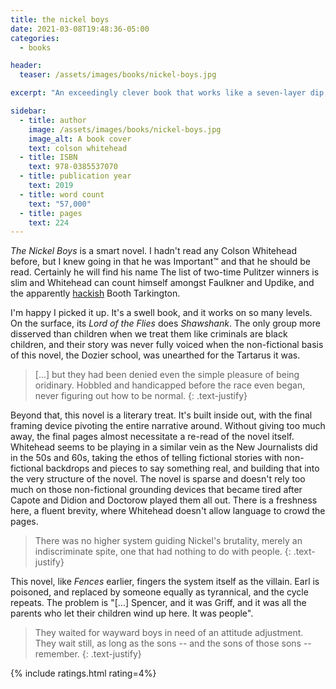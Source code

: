 ```yaml
---
title: the nickel boys
date: 2021-03-08T19:48:36-05:00
categories:
  - books

header:
  teaser: /assets/images/books/nickel-boys.jpg

excerpt: "An exceedingly clever book that works like a seven-layer dip, which is to say multiple levels."

sidebar:
  - title: author
    image: /assets/images/books/nickel-boys.jpg
    image_alt: A book cover
    text: colson whitehead
  - title: ISBN
    text: 978-0385537070
  - title: publication year
    text: 2019
  - title: word count
    text: "57,000"
  - title: pages
    text: 224
---
```


*The Nickel Boys* is a smart novel. I hadn't read any Colson Whitehead before, but I knew going in that he was Important&trade; and that he should be read. Certainly he will find his name  The list of two-time Pulitzer winners is slim and Whitehead can count himself amongst Faulkner and Updike, and the apparently [hackish](https://www.newyorker.com/magazine/2019/11/11/the-rise-and-fall-of-booth-tarkington) Booth Tarkington.

I'm happy I picked it up. It's a swell book, and it works on so many levels. On the surface, its *Lord of the Flies* does *Shawshank*. The only group more disserved than children when we treat them like criminals are black children, and their story was never fully voiced when the non-fictional basis of this novel, the Dozier school, was unearthed for the Tartarus it was.

> [...] but they had been denied even the simple pleasure of being oridinary. Hobbled and handicapped before the race even began, never figuring out how to be normal.
{: .text-justify}

Beyond that, this novel is a literary treat. It's built inside out, with the final framing device pivoting the entire narrative around. Without giving too much away, the final pages almost necessitate a re-read of the novel itself. Whitehead seems to be playing in a similar vein as the New Journalists did in the 50s and 60s, taking the ethos of telling fictional stories with non-fictional backdrops and pieces to say something real, and building that into the very structure of the novel. The novel is sparse and doesn't rely too much on those non-fictional grounding devices that became tired after Capote and Didion and Doctorow played them all out. There is a freshness here, a fluent brevity, where Whitehead doesn't allow language to crowd the pages.

> There was no higher system guiding Nickel's brutality, merely an indiscriminate spite, one that had nothing to do with people.
{: .text-justify}

This novel, like *Fences* earlier, fingers the system itself as the villain. Earl is poisoned, and replaced by someone equally as tyrannical, and the cycle repeats. The problem is "[...] Spencer, and it was Griff, and it was all the parents who let their children wind up here. It was people".

> They waited for wayward boys in need of an attitude adjustment. They wait still, as long as the sons -- and the sons of those sons -- remember.
{: .text-justify}

{% include ratings.html rating=4%}